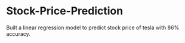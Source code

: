 # Stock-Price-Prediction

Built a linear regression model to predict stock price of tesla with 86% accuracy.
